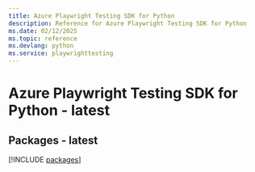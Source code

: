 ```yaml
---
title: Azure Playwright Testing SDK for Python
description: Reference for Azure Playwright Testing SDK for Python
ms.date: 02/12/2025
ms.topic: reference
ms.devlang: python
ms.service: playwrighttesting
---
```

# Azure Playwright Testing SDK for Python - latest
## Packages - latest
[!INCLUDE [packages](playwright-testing-index.md)]